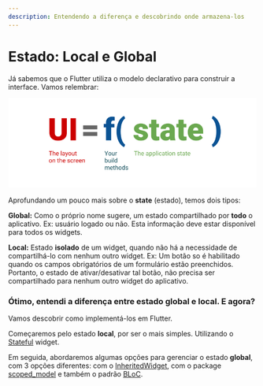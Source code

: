 ```yaml
---
description: Entendendo a diferença e descobrindo onde armazena-los
---
```


# Estado: Local e Global

Já sabemos que o Flutter utiliza o modelo declarativo para construir a interface. Vamos relembrar:

![Nossa interface, reflete o estado da nossa aplica&#xE7;&#xE3;o.](../.gitbook/assets/ui-equals-function-of-state-54b01b000694caf9da439bd3f774ef22b00e92a62d3b2ade4f2e95c8555b8ca7.png)

Aprofundando um pouco mais sobre o **state** \(estado\), temos dois tipos:

**Global:** Como o próprio nome sugere, um estado compartilhado por **todo** o aplicativo. Ex: usuário logado ou não. Esta informação deve estar disponível para todos os widgets.

**Local:** Estado **isolado** de um widget, quando não há a necessidade de compartilhá-lo com nenhum outro widget. Ex: Um botão so é habilitado quando os campos obrigatórios de um formulário estão preenchidos. Portanto, o estado de ativar/desativar tal botão, não precisa ser compartilhado para nenhum outro widget do aplicativo.

### Ótimo, entendi a diferença entre estado global e local. E agora? 

Vamos descobrir como implementá-los em Flutter. 

Começaremos pelo estado **local**, por ser o mais simples. Utilizando o [Stateful](https://api.flutter.dev/flutter/widgets/StatefulWidget-class.html) widget.

Em seguida, abordaremos algumas opções para gerenciar o estado **global**, com 3 opções diferentes: com o [InheritedWidget](https://api.flutter.dev/flutter/widgets/InheritedWidget-class.html), com o package [scoped\_model](https://pub.dev/packages/scoped_model) e também o padrão [BLoC](https://www.didierboelens.com/2018/08/reactive-programming---streams---bloc/). 



